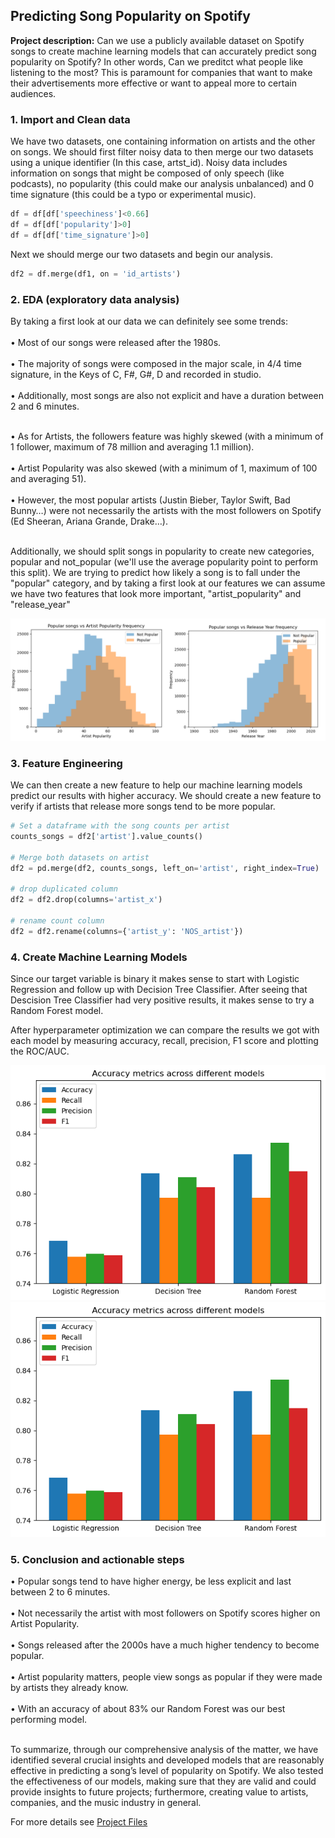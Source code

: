 ## Predicting Song Popularity on Spotify

**Project description:** Can we use a publicly available dataset on Spotify songs to create machine learning models that can accurately predict song popularity on Spotify? In other words, Can we preditct what people like listening to the most? This is paramount for companies that want to make their advertisements more effective or want to appeal more to certain audiences.

### 1. Import and Clean data

We have two datasets, one containing information on artists and the other on songs. We should first filter noisy data to then merge our two datasets using a unique identifier (In this case, artst_id). Noisy data includes information on songs that might be composed of only speech (like podcasts), no popularity (this could make our analysis unbalanced) and 0 time signature (this could be a typo or experimental music).

```python
df = df[df['speechiness']<0.66]
df = df[df['popularity']>0]
df = df[df['time_signature']>0]
```

Next we should merge our two datasets and begin our analysis.

```python
df2 = df.merge(df1, on = 'id_artists')
```

### 2. EDA (exploratory data analysis)

By taking a first look at our data we can definitely see some trends: <br><br>
• Most of our songs were released after the 1980s.  <br><br>
• The majority of songs were composed in the major scale, in 4/4 time signature, in the Keys of C, F#, G#, D and recorded in studio.  <br><br>
• Additionally, most songs are also not explicit and have a duration between 2 and 6 minutes. <br><br>

• As for Artists, the followers feature was highly skewed (with a minimum of 1 follower, maximum of 78 million and averaging 1.1 million).  <br><br>
• Artist Popularity was also skewed (with a minimum of 1, maximum of 100 and averaging 51).  <br><br>
• However, the most popular artists (Justin Bieber, Taylor Swift, Bad Bunny…) were not necessarily the artists with the most followers on Spotify (Ed Sheeran, Ariana Grande, Drake…). <br><br>

Additionally, we should split songs in popularity to create new categories, popular and not_popular (we'll use the average popularity point to perform this split). We are trying to predict how likely a song is to fall under the "popular" category, and by taking a first look at our features we can assume we have two features that look more important, "artist_popularity" and "release_year"

<img src="images/Overlaid Histograms.png"/>

### 3. Feature Engineering

We can then create a new feature to help our machine learning models predict our results with higher accuracy. We should create a new feature to verify if artists that release more songs tend to be more popular.

```python
# Set a dataframe with the song counts per artist
counts_songs = df2['artist'].value_counts()

# Merge both datasets on artist
df2 = pd.merge(df2, counts_songs, left_on='artist', right_index=True)

# drop duplicated column
df2 = df2.drop(columns='artist_x')

# rename count column
df2 = df2.rename(columns={'artist_y': 'NOS_artist'})
```

### 4. Create Machine Learning Models

Since our target variable is binary it makes sense to start with Logistic Regression and follow up with Decision Tree Classifier. After seeing that Descision Tree Classifier had very positive results, it makes sense to try a Random Forest model.

After hyperparameter optimization we can compare the results we got with each model by measuring accuracy, recall, precision, F1 score and plotting the ROC/AUC.

<img src="images/ML Models Results.png"/>
<img src="images/ML Models Results.png"/>

### 5. Conclusion and actionable steps

• Popular songs tend to have higher energy, be less explicit and last between 2 to 6 minutes.  <br><br>
• Not necessarily the artist with most followers on Spotify scores higher on Artist Popularity.  <br><br>
• Songs released after the 2000s have a much higher tendency to become popular.  <br><br>
• Artist popularity matters, people view songs as popular if they were made by artists they already know.  <br><br>
• With an accuracy of about 83% our Random Forest was our best performing model. <br><br>

To summarize, through our comprehensive analysis of the matter, we have identified several crucial insights and developed models that are reasonably effective in predicting a song’s level of popularity on Spotify.
We also tested the effectiveness of our models, making sure that they are valid and could provide insights to future projects; furthermore, creating value to artists, companies, and the music industry in general.

For more details see <a href="https://github.com/RodolfoAMaranhao/Predicting-Song-Popularity-on-Spotify">Project Files</a> 
